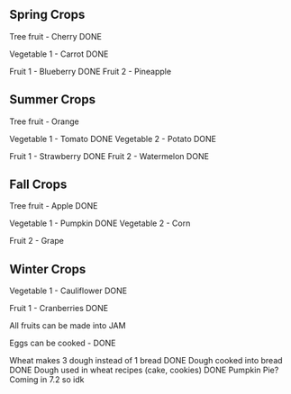 ## Spring Crops
Tree fruit - Cherry DONE

Vegetable 1 - Carrot DONE

Fruit 1 - Blueberry DONE
Fruit 2 - Pineapple


## Summer Crops
Tree fruit - Orange

Vegetable 1 - Tomato DONE
Vegetable 2 - Potato DONE

Fruit 1 - Strawberry DONE
Fruit 2 - Watermelon DONE


## Fall Crops
Tree fruit - Apple DONE

Vegetable 1 - Pumpkin DONE
Vegetable 2 - Corn

Fruit 2 - Grape


## Winter Crops

Vegetable 1 - Cauliflower DONE

Fruit 1 - Cranberries DONE


All fruits can be made into JAM

Eggs can be cooked - DONE

Wheat makes 3 dough instead of 1 bread DONE
Dough cooked into bread DONE
Dough used in wheat recipes (cake, cookies) DONE
Pumpkin Pie? Coming in 7.2 so idk
